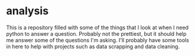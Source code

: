 # analysis

This is a repository filled with some of the things that I look at when I need python to answer a question. Probably 
not the prettiest, but it should help me answer some of the questions I'm asking. I'll probably have some tools in 
here to help with projects such as data scrapping and data cleaning.
